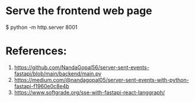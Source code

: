 # Serve the frontend web page
 $ python -m http.server 8001

# References:

1. https://github.com/NandaGopal56/server-sent-events-fastapi/blob/main/backend/main.py
2. https://medium.com/@nandagopal05/server-sent-events-with-python-fastapi-f1960e0c8e4b
3. https://www.softgrade.org/sse-with-fastapi-react-langgraph/